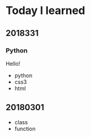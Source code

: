 # Today I learned

## 2018331

### Python
Hello!

* python
* css3
* html



## 20180301
* class
* function
